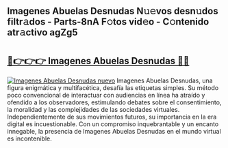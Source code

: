 ## Imagenes Abuelas Desnudas N𝚞𝚎vos desn𝚞dos filtr𝚊dos - Parts-8nA F𝚘tos vid𝚎o - C𝚘ntenido atr𝚊ctivo agZg5

# <h2><a href="http://mbapky4.tromn.icu/?c=Imagenes+Abuelas+Desnudas">🔗👉👉👉 Imagenes Abuelas Desnudas 🔗🔗</a></h2>

[![Imagenes Abuelas Desnudas nuevo](https://i.imgur.com/pEAQMta.gif)](http://mbapky4.tromn.icu/?c=Imagenes+Abuelas+Desnudas)
Imagenes Abuelas Desnudas, una figura enigmática y multifacética, desafía las etiquetas simples. Su método poco convencional de interactuar con audiencias en línea ha atraído y ofendido a los observadores, estimulando debates sobre el consentimiento, la moralidad y las complejidades de las sociedades virtuales. Independientemente de sus movimientos futuros, su importancia en la era digital es incuestionable. Con un compromiso inquebrantable y un encanto innegable, la presencia de Imagenes Abuelas Desnudas en el mundo virtual es incontenible.
